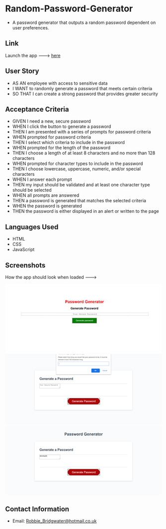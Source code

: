 # Random-Password-Generator
- A password generator that outputs a random password dependent on user preferences.

## Link
Launch the app ---> [here](https://robbie-bridgwater.github.io/Random-Password-Generator/)

## User Story

- AS AN employee with access to sensitive data
- I WANT to randomly generate a password that meets certain criteria
- SO THAT I can create a strong password that provides greater security

## Acceptance Criteria
- GIVEN I need a new, secure password
- WHEN I click the button to generate a password
- THEN I am presented with a series of prompts for password criteria
- WHEN prompted for password criteria
- THEN I select which criteria to include in the password
- WHEN prompted for the length of the password
- THEN I choose a length of at least 8 characters and no more than 128 characters
- WHEN prompted for character types to include in the password
- THEN I choose lowercase, uppercase, numeric, and/or special characters
- WHEN I answer each prompt
- THEN my input should be validated and at least one character type should be selected
- WHEN all prompts are answered
- THEN a password is generated that matches the selected criteria
- WHEN the password is generated
- THEN the password is either displayed in an alert or written to the page

## Languages Used
- HTML 
- CSS 
- JavaScript 

## Screenshots
How the app should look when loaded --->

![image](assets/img/screenshot.png)
![image](assets/img/screenshot2.png)
![image](assets/img/screenshot3.png)

## Contact Information
- Email: Robbie_Bridgwater@hotmail.co.uk